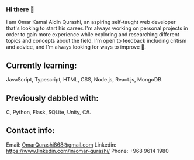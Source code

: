### Hi there 👋
I am Omar Kamal Aldin Qurashi, an aspiring self-taught web developer that's looking to start his career.
I'm always working on personal projects in order to gain more experience while exploring and researching different topics and concepts about the field.
I'm open to feedback including critism and advice, and I'm always looking for ways to improve 🙏.

## Currently learning:
JavaScript, Typescript, HTML, CSS, Node.js, React.js, MongoDB.

## Previously dabbled with:
C, Python, Flask, SQLite, Unity, C#.

## Contact info:
Email: OmarQurashi868@gmail.com
Linkedin: https://www.linkedin.com/in/omar-qurashi/
Phone: +968 9614 1980
